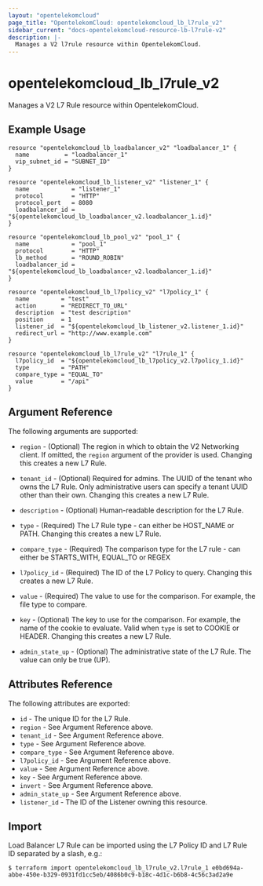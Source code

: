 ```yaml
---
layout: "opentelekomcloud"
page_title: "OpentelekomCloud: opentelekomcloud_lb_l7rule_v2"
sidebar_current: "docs-opentelekomcloud-resource-lb-l7rule-v2"
description: |-
  Manages a V2 l7rule resource within OpentelekomCloud.
---
```


# opentelekomcloud\_lb\_l7rule\_v2

Manages a V2 L7 Rule resource within OpentelekomCloud.

## Example Usage

```hcl
resource "opentelekomcloud_lb_loadbalancer_v2" "loadbalancer_1" {
  name          = "loadbalancer_1"
  vip_subnet_id = "SUBNET_ID"
}

resource "opentelekomcloud_lb_listener_v2" "listener_1" {
  name            = "listener_1"
  protocol        = "HTTP"
  protocol_port   = 8080
  loadbalancer_id = "${opentelekomcloud_lb_loadbalancer_v2.loadbalancer_1.id}"
}

resource "opentelekomcloud_lb_pool_v2" "pool_1" {
  name            = "pool_1"
  protocol        = "HTTP"
  lb_method       = "ROUND_ROBIN"
  loadbalancer_id = "${opentelekomcloud_lb_loadbalancer_v2.loadbalancer_1.id}"
}

resource "opentelekomcloud_lb_l7policy_v2" "l7policy_1" {
  name         = "test"
  action       = "REDIRECT_TO_URL"
  description  = "test description"
  position     = 1
  listener_id  = "${opentelekomcloud_lb_listener_v2.listener_1.id}"
  redirect_url = "http://www.example.com"
}

resource "opentelekomcloud_lb_l7rule_v2" "l7rule_1" {
  l7policy_id  = "${opentelekomcloud_lb_l7policy_v2.l7policy_1.id}"
  type         = "PATH"
  compare_type = "EQUAL_TO"
  value        = "/api"
}
```

## Argument Reference

The following arguments are supported:

* `region` - (Optional) The region in which to obtain the V2 Networking client.
    If omitted, the `region` argument of the provider is used.
    Changing this creates a new L7 Rule.

* `tenant_id` - (Optional) Required for admins. The UUID of the tenant who owns
    the L7 Rule.  Only administrative users can specify a tenant UUID
    other than their own. Changing this creates a new L7 Rule.

* `description` - (Optional) Human-readable description for the L7 Rule.

* `type` - (Required) The L7 Rule type - can either be HOST\_NAME or PATH. Changing this creates a new L7 Rule.

* `compare_type` - (Required) The comparison type for the L7 rule - can either be
    STARTS\_WITH, EQUAL_TO or REGEX

* `l7policy_id` - (Required) The ID of the L7 Policy to query. Changing this creates a new
    L7 Rule.

* `value` - (Required) The value to use for the comparison. For example, the file type to
    compare.

* `key` - (Optional) The key to use for the comparison. For example, the name of the cookie to
    evaluate. Valid when `type` is set to COOKIE or HEADER. Changing this creates a new L7 Rule.

* `admin_state_up` - (Optional) The administrative state of the L7 Rule.
    The value can only be true (UP).

## Attributes Reference

The following attributes are exported:

* `id` - The unique ID for the L7 Rule.
* `region` - See Argument Reference above.
* `tenant_id` - See Argument Reference above.
* `type` - See Argument Reference above.
* `compare_type` - See Argument Reference above.
* `l7policy_id` - See Argument Reference above.
* `value` - See Argument Reference above.
* `key` - See Argument Reference above.
* `invert` - See Argument Reference above.
* `admin_state_up` - See Argument Reference above.
* `listener_id` - The ID of the Listener owning this resource.

## Import

Load Balancer L7 Rule can be imported using the L7 Policy ID and L7 Rule ID
separated by a slash, e.g.:

```
$ terraform import opentelekomcloud_lb_l7rule_v2.l7rule_1 e0bd694a-abbe-450e-b329-0931fd1cc5eb/4086b0c9-b18c-4d1c-b6b8-4c56c3ad2a9e
```
